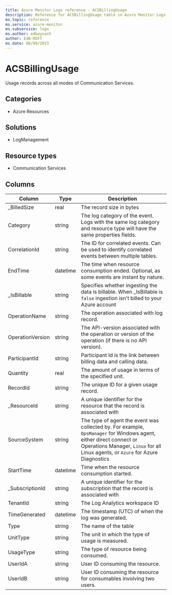 ```yaml
---
title: Azure Monitor Logs reference - ACSBillingUsage
description: Reference for ACSBillingUsage table in Azure Monitor Logs.
ms.topic: reference
ms.service: azure-monitor
ms.subservice: logs
ms.author: edbaynash
author: EdB-MSFT
ms.date: 08/09/2023
---
```


# ACSBillingUsage

Usage records across all modes of Communication Services.

## Categories

- Azure Resources
## Solutions

- LogManagement
## Resource types

- Communication Services




## Columns

| Column | Type | Description |
|---|---|---|
| _BilledSize | real | The record size in bytes |
| Category | string | The log category of the event. Logs with the same log category and resource type will have the same properties fields. |
| CorrelationId | string | The ID for correlated events. Can be used to identify correlated events between multiple tables. |
| EndTime | datetime | The time when resource consumption ended. Optional, as some events are instant by nature. |
| _IsBillable | string | Specifies whether ingesting the data is billable. When _IsBillable is `false` ingestion isn't billed to your Azure account |
| OperationName | string | The operation associated with log record. |
| OperationVersion | string | The API-version associated with the operation or version of the operation (if there is no API version). |
| ParticipantId | string | Participant Id is the link between billing data and calling data. |
| Quantity | real | The amount of usage in terms of the specified unit. |
| RecordId | string | The unique ID for a given usage record. |
| _ResourceId | string | A unique identifier for the resource that the record is associated with |
| SourceSystem | string | The type of agent the event was collected by. For example, `OpsManager` for Windows agent, either direct connect or Operations Manager, `Linux` for all Linux agents, or `Azure` for Azure Diagnostics |
| StartTime | datetime | Time when the resource consumption started. |
| _SubscriptionId | string | A unique identifier for the subscription that the record is associated with |
| TenantId | string | The Log Analytics workspace ID |
| TimeGenerated | datetime | The timestamp (UTC) of when the log was generated. |
| Type | string | The name of the table |
| UnitType | string | The unit in which the type of usage is measured. |
| UsageType | string | The type of resource being consumed. |
| UserIdA | string | User ID consuming the resource. |
| UserIdB | string | User ID consuming the resource for consumables involving two users. |
